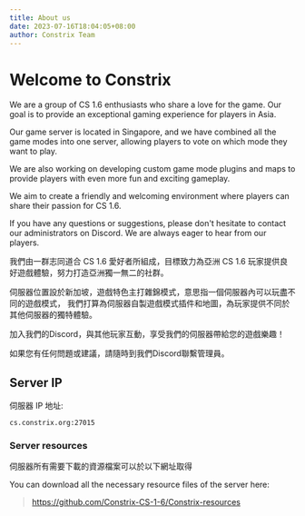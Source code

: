 ```yaml
---
title: About us
date: 2023-07-16T18:04:05+08:00
author: Constrix Team
---
```


# Welcome to Constrix
We are a group of CS 1.6 enthusiasts who share a love for the game. Our goal is to provide an exceptional gaming experience for players in Asia.

Our game server is located in Singapore, and we have combined all the game modes into one server, allowing players to vote on which mode they want to play.

We are also working on developing custom game mode plugins and maps to provide players with even more fun and exciting gameplay. 

We aim to create a friendly and welcoming environment where players can share their passion for CS 1.6. 

If you have any questions or suggestions, please don't hesitate to contact our administrators on Discord. We are always eager to hear from our players.

我們由一群志同道合 CS 1.6 愛好者所組成，目標致力為亞洲 CS 1.6 玩家提供良好遊戲體驗，努力打造亞洲獨一無二的社群。

伺服器位置設於新加坡，遊戲特色主打雜錦模式，意思指一個伺服器內可以玩盡不同的遊戲模式，
我們打算為伺服器自製遊戲模式插件和地圖，為玩家提供不同於其他伺服器的獨特體驗。

加入我們的Discord，與其他玩家互動，享受我們的伺服器帶給您的遊戲樂趣！

如果您有任何問題或建議，請隨時到我們Discord聯繫管理員。

## Server IP

伺服器 IP 地址:
```
cs.constrix.org:27015
```

### Server resources

伺服器所有需要下載的資源檔案可以於以下網址取得

You can download all the necessary resource files of the server here:

>https://github.com/Constrix-CS-1-6/Constrix-resources